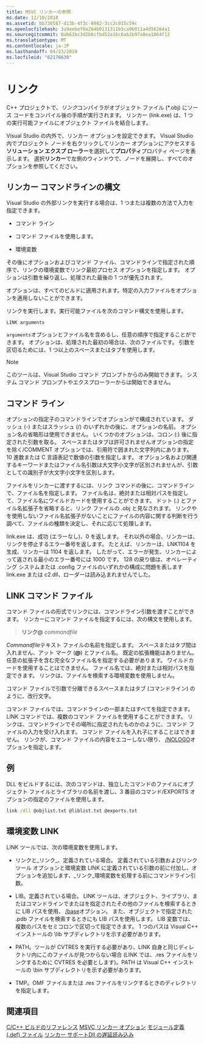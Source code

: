 ```yaml
---
title: MSVC リンカーの参照
ms.date: 12/10/2018
ms.assetid: bb736587-d13b-4f3c-8982-3cc2c015c59c
ms.openlocfilehash: 3a9eebef0a264b0131311b5ca96011a4d56264a1
ms.sourcegitcommit: 0ab61bc3d2b6cfbd52a16c6ab2b97a8ea1864f12
ms.translationtype: MT
ms.contentlocale: ja-JP
ms.lasthandoff: 04/23/2019
ms.locfileid: "62176630"
---
```

# <a name="linking"></a>リンク

C++ プロジェクトで、*リンク*コンパイラがオブジェクト ファイル (*.obj) にソース コードをコンパイル後の手順が実行されます。 リンカー (link.exe) は、1 つの実行可能ファイルにオブジェクト ファイルを結合します。 

Visual Studio の内外で、リンカー オプションを設定できます。 Visual Studio 内でプロジェクト ノードを右クリックしてリンカー オプションにアクセスする**ソリューション エクスプ ローラー**を選択して**プロパティ**プロパティ ページを表示します。 選択**リンカー**で左側のウィンドウで、ノードを展開し、すべてのオプションを参照してください。 


## <a name="linker-command-line-syntax"></a>リンカー コマンドラインの構文

Visual Studio の外部リンクを実行する場合は、1 つまたは複数の方法で入力を指定できます。

- コマンド ライン

- コマンド ファイルを使用します。

- 環境変数

その後にオプションおよびコマンド ファイル、コマンドラインで指定された順序で、リンクの環境変数でリンク最初プロセス オプションを指定します。 オプションは引数を繰り返し、処理された最後の 1 つが優先されます。

オプションは、すべてのビルドに適用されます。特定の入力ファイルをオプションを適用しないことができます。

リンクを実行します。実行可能ファイルを次のコマンド構文を使用します。

```
LINK arguments
```

`arguments`オプションとファイル名を含めるし、任意の順序で指定することができます。 オプションは、処理された最初の場合は、次のファイルです。 引数を区切るためには、1 つ以上のスペースまたはタブを使用します。

> [!NOTE]
>  このツールは、Visual Studio コマンド プロンプトからのみ開始できます。 システム コマンド プロンプトやエクスプローラーからは開始できません。

## <a name="command-line"></a>コマンド ライン

オプションの指定子のコマンドラインでオプションがで構成されています。 ダッシュ (-) またはスラッシュ (/) のいずれかの後に、オプションの名前。 オプション名の省略形は使用できません。 いくつかのオプションは、コロン (:) 後に指定された引数を取る。 スペースまたはタブは許可されませんオプションの指定を除く/COMMENT オプションでは、引用符で囲まれた文字列内にあります。 10 進数または C 言語表記で数値の引数を指定します。 オプション名および関連するキーワードまたはファイル名引数は大文字小文字が区別されませんが、引数としての識別子が大文字小文字を区別します。

ファイルをリンカーに渡すするには、リンク コマンドの後に、コマンドラインで、ファイル名を指定します。 ファイル名は、絶対または相対パスを指定して、ファイル名にワイルドカードを使用することができます。 ドット (.) とファイル名拡張子を省略すると、リンク ファイルの .obj と見なされます。 リンクやを使用しないファイル名拡張子がないことにファイルの内容に関する判断を行う調べて、ファイルの種類を決定し、それに応じて処理します。

link.exe は、成功 (エラーなし)、0 を返します。  それ以外の場合、リンカーは、リンクを停止するエラー番号を返します。  たとえば、リンカーは、LNK1104 を生成、リンカーは 1104 を返します。  したがって、エラーが発生、リンカーによって返される最小のエラー番号には 1000 です。  128 の戻り値は、オペレーティング システムまたは .config ファイルのいずれかの構成に問題を表しますlink.exe または c2.dll、ローダーは読み込まれませんでした。

## <a name="link-command-files"></a>LINK コマンド ファイル

コマンド ファイルの形式でリンクには、コマンドライン引数を渡すことができます。 リンカーにコマンド ファイルを指定するには、次の構文を使用します。

> **リンク\@**  <em>commandfile</em>

*Commandfile*テキスト ファイルの名前を指定します。 スペースまたはタブ間は入れません、アット マーク (**\@**) とファイル名。 既定の拡張機能はありません。任意の拡張子を含む完全なファイル名を指定する必要があります。 ワイルドカードを使用することはできません。 ファイル名では、絶対または相対パスを指定できます。 リンクは、ファイルを検索する環境変数を使用しません。

コマンド ファイルで引数で分離できるスペースまたはタブ (コマンドライン) のように、改行文字。

コマンド ファイルでは、コマンドラインの一部またはすべてを指定できます。 LINK コマンドでは、複数のコマンド ファイルを使用することができます。 リンクは、コマンドラインでその場所に指定されたものかのように、コマンド ファイルの入力を受け入れます。 コマンド ファイルを入れ子にすることはできません。 リンクが、コマンド ファイルの内容をエコーしない限り、 [/NOLOGO](nologo-suppress-startup-banner-linker.md)オプションを指定します。

## <a name="example"></a>例

DLL をビルドするには、次のコマンドは、独立したコマンドのファイルにオブジェクト ファイルとライブラリの名前を渡し、3 番目のコマンド/EXPORTS オプションの指定のファイルを使用します。

```cmd
link /dll @objlist.txt @liblist.txt @exports.txt
```

## <a name="link-environment-variables"></a>環境変数 LINK

LINK ツールでは、次の環境変数を使用します。

- リンクと\_リンク\_、定義されている場合。 定義されている引数およびリンク ツール オプションと環境変数 LINK に定義されている引数の前に付加し、オプションを追加します、\_リンク\_環境変数を処理する前にコマンドライン引数。

- LIB。定義されている場合。 LINK ツールは、オブジェクト、ライブラリ、またはコマンドラインでまたはを指定されたその他のファイルを検索するときに LIB パスを使用、 [/base](base-base-address.md)オプション。 また、オブジェクトで指定された .pdb ファイルを検索するときにも LIB パスを使用します。 LIB 変数では、複数のパスをセミコロンで区切って指定できます。 1 つのパスは Visual C++ インストールの \lib サブディレクトリを示す必要があります。

- PATH。ツールが CVTRES を実行する必要があり、LINK 自身と同じディレクトリ内にこのファイルが見つからない場合  (LINK では、.res ファイルをリンクするために CVTRES を必要とします)。PATH は Visual C++ インストールの \bin サブディレクトリを示す必要があります。

- TMP。OMF ファイルまたは .res ファイルをリンクするときのディレクトリを指定します。

## <a name="see-also"></a>関連項目

[C/C++ ビルドのリファレンス](c-cpp-building-reference.md)
[MSVC リンカー オプション](linker-options.md)
[モジュール定義 (.def) ファイル](module-definition-dot-def-files.md)
[リンカー サポートDll の遅延読み込み](linker-support-for-delay-loaded-dlls.md)
